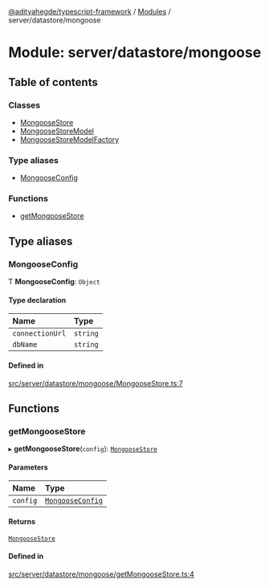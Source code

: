 [@adityahegde/typescript-framework](../README.md) / [Modules](../modules.md) / server/datastore/mongoose

# Module: server/datastore/mongoose

## Table of contents

### Classes

- [MongooseStore](../classes/server_datastore_mongoose.MongooseStore.md)
- [MongooseStoreModel](../classes/server_datastore_mongoose.MongooseStoreModel.md)
- [MongooseStoreModelFactory](../classes/server_datastore_mongoose.MongooseStoreModelFactory.md)

### Type aliases

- [MongooseConfig](server_datastore_mongoose.md#mongooseconfig)

### Functions

- [getMongooseStore](server_datastore_mongoose.md#getmongoosestore)

## Type aliases

### MongooseConfig

Ƭ **MongooseConfig**: `Object`

#### Type declaration

| Name | Type |
| :------ | :------ |
| `connectionUrl` | `string` |
| `dbName` | `string` |

#### Defined in

[src/server/datastore/mongoose/MongooseStore.ts:7](https://github.com/AdityaHegde/typescript-framework/blob/8035b74/src/server/datastore/mongoose/MongooseStore.ts#L7)

## Functions

### getMongooseStore

▸ **getMongooseStore**(`config`): [`MongooseStore`](../classes/server_datastore_mongoose.MongooseStore.md)

#### Parameters

| Name | Type |
| :------ | :------ |
| `config` | [`MongooseConfig`](server_datastore_mongoose.md#mongooseconfig) |

#### Returns

[`MongooseStore`](../classes/server_datastore_mongoose.MongooseStore.md)

#### Defined in

[src/server/datastore/mongoose/getMongooseStore.ts:4](https://github.com/AdityaHegde/typescript-framework/blob/8035b74/src/server/datastore/mongoose/getMongooseStore.ts#L4)
